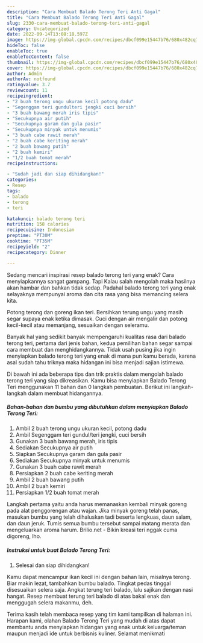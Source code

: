 ```yaml
---
description: "Cara Membuat Balado Terong Teri Anti Gagal"
title: "Cara Membuat Balado Terong Teri Anti Gagal"
slug: 2330-cara-membuat-balado-terong-teri-anti-gagal
category: Uncategorized
date: 2022-09-14T13:08:18.597Z
image: https://img-global.cpcdn.com/recipes/dbcf099e15447b76/680x482cq70/balado-terong-teri-foto-resep-utama.jpg
hideToc: false
enableToc: true
enableTocContent: false
thumbnail: https://img-global.cpcdn.com/recipes/dbcf099e15447b76/680x482cq70/balado-terong-teri-foto-resep-utama.jpg
cover: https://img-global.cpcdn.com/recipes/dbcf099e15447b76/680x482cq70/balado-terong-teri-foto-resep-utama.jpg
author: Admin
authorAv: notfound
ratingvalue: 3.7
reviewcount: 11
recipeingredient:
- "2 buah terong ungu ukuran kecil potong dadu"
- "Segenggam teri gundulteri jengki cuci bersih"
- "3 buah bawang merah iris tipis"
- "Secukupnya air putih"
- "Secukupnya garam dan gula pasir"
- "Secukupnya minyak untuk menumis"
- "3 buah cabe rawit merah"
- "2 buah cabe keriting merah"
- "2 buah bawang putih"
- "2 buah kemiri"
- "1/2 buah tomat merah"
recipeinstructions:

- "Sudah jadi dan siap dihidangkan!"
categories:
- Resep
tags:
- balado
- terong
- teri

katakunci: balado terong teri 
nutrition: 158 calories
recipecuisine: Indonesian
preptime: "PT30M"
cooktime: "PT35M"
recipeyield: "2"
recipecategory: Dinner

---
```



Sedang mencari inspirasi resep balado terong teri yang enak? Cara menyiapkannya sangat gampang. Tapi Kalau salah mengolah maka hasilnya akan hambar dan bahkan tidak sedap. Padahal balado terong teri yang enak selayaknya mempunyai aroma dan cita rasa yang bisa memancing selera kita.


Potong terong dan goreng ikan teri. Bersihkan terung ungu yang masih segar supaya enak ketika dimasak. Cuci dengan air mengalir dan potong kecil-kecil atau memanjang, sesuaikan dengan seleramu.

Banyak hal yang sedikit banyak mempengaruhi kualitas rasa dari balado terong teri, pertama dari jenis bahan, kedua pemilihan bahan segar sampai cara membuat dan menghidangkannya. Tidak usah pusing jika ingin menyiapkan balado terong teri yang enak di mana pun kamu berada, karena asal sudah tahu triknya maka hidangan ini bisa menjadi sajian istimewa.


Di bawah ini ada beberapa tips dan trik praktis dalam mengolah balado terong teri yang siap dikreasikan. Kamu bisa menyiapkan Balado Terong Teri menggunakan 11 bahan dan 0 langkah pembuatan. Berikut ini langkah-langkah dalam membuat hidangannya.

<!--inarticleads1-->

##### Bahan-bahan dan bumbu yang dibutuhkan dalam menyiapkan Balado Terong Teri:

1. Ambil 2 buah terong ungu ukuran kecil, potong dadu
1. Ambil Segenggam teri gundul/teri jengki, cuci bersih
1. Gunakan 3 buah bawang merah, iris tipis
1. Sediakan Secukupnya air putih
1. Siapkan Secukupnya garam dan gula pasir
1. Sediakan Secukupnya minyak untuk menumis
1. Gunakan 3 buah cabe rawit merah
1. Persiapkan 2 buah cabe keriting merah
1. Ambil 2 buah bawang putih
1. Ambil 2 buah kemiri
1. Persiapkan 1/2 buah tomat merah


Langkah pertama yaitu anda harus memanaskan kembali minyak goreng pada alat penggorengan atau wajan. Jika minyak goreng telah panas, masukan bumbu yang telah dihaluskan tadi beserta lengkuas, daun salam, dan daun jeruk. Tumis semua bumbu tersebut sampai matang merata dan mengeluarkan aroma harum. Brilio.net - Bikin kreasi teri nggak cuma digoreng, lho. 

<!--inarticleads2-->

##### Instruksi untuk buat Balado Terong Teri:


1. Selesai dan siap dihidangkan!

Kamu dapat mencampur ikan kecil ini dengan bahan lain, misalnya terong. Biar makin lezat, tambahkan bumbu balado. Tingkat pedas tinggal disesuaikan selera saja. Angkat terung teri balado, lalu sajikan dengan nasi hangat. Resep membuat terung teri balado di atas bakal enak dan menggugah selera makanmu, deh. 

Terima kasih telah membaca resep yang tim kami tampilkan di halaman ini. Harapan kami, olahan Balado Terong Teri yang mudah di atas dapat membantu anda menyiapkan hidangan yang enak untuk keluarga/teman maupun menjadi ide untuk berbisnis kuliner. Selamat menikmati
